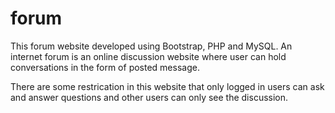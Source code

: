 # forum
This forum website developed using Bootstrap, PHP and MySQL.
An internet forum is an online discussion website where user can hold conversations in the form of posted message.

There are some restrication in this website that only logged in users can ask and answer questions and other users can only see the discussion.
